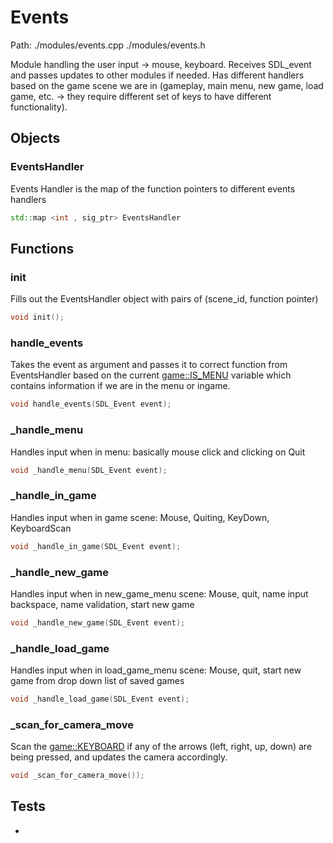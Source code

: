 # Events
Path: ./modules/events.cpp   ./modules/events.h

Module handling the user input -> mouse, keyboard. Receives SDL_event and passes updates to other modules if needed. Has different handlers based on the game scene we are in (gameplay, main menu, new game, load game, etc. -> they require different set of keys to have different functionality).

## Objects

### EventsHandler
Events Handler is the map of the function pointers to different events handlers
```c++
std::map <int , sig_ptr> EventsHandler
```


## Functions

### init
Fills out the EventsHandler object with pairs of (scene_id, function pointer) 
```c++
void init();
```


### handle_events
Takes the event as argument and passes it to correct function from EventsHandler based on the current [game::IS_MENU](game.md#IS_MENU) variable which contains information if we are in the menu or ingame.

```c++
void handle_events(SDL_Event event);
```

### _handle_menu
Handles input when in menu: basically mouse click and clicking on Quit
```c++
void _handle_menu(SDL_Event event);
```


### _handle_in_game
Handles input when in game scene: Mouse, Quiting, KeyDown, KeyboardScan
```c++
void _handle_in_game(SDL_Event event);
```


### _handle_new_game
Handles input when in new_game_menu scene: Mouse, quit, name input backspace, name validation, start new game
```c++
void _handle_new_game(SDL_Event event);
```

### _handle_load_game
Handles input when in load_game_menu scene: Mouse, quit, start new game from drop down list of saved games

```c++
void _handle_load_game(SDL_Event event);
```

### _scan_for_camera_move
Scan the [game::KEYBOARD](game.md#KEYBOARD) if any of the arrows (left, right, up, down) are being pressed, and updates the camera accordingly.

```c++
void _scan_for_camera_move());
```


## Tests
- 
